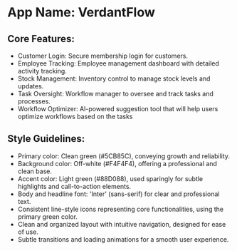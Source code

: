 # **App Name**: VerdantFlow

## Core Features:

- Customer Login: Secure membership login for customers.
- Employee Tracking: Employee management dashboard with detailed activity tracking.
- Stock Management: Inventory control to manage stock levels and updates.
- Task Oversight: Workflow manager to oversee and track tasks and processes.
- Workflow Optimizer: AI-powered suggestion tool that will help users optimize workflows based on the tasks

## Style Guidelines:

- Primary color: Clean green (#5CB85C), conveying growth and reliability.
- Background color: Off-white (#F4F4F4), offering a professional and clean base.
- Accent color: Light green (#88D088), used sparingly for subtle highlights and call-to-action elements.
- Body and headline font: 'Inter' (sans-serif) for clear and professional text.
- Consistent line-style icons representing core functionalities, using the primary green color.
- Clean and organized layout with intuitive navigation, designed for ease of use.
- Subtle transitions and loading animations for a smooth user experience.